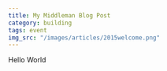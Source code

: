 ```yaml
---
title: My Middleman Blog Post
category: building
tags: event
img_src: "/images/articles/2015welcome.png"
---
```


Hello World
